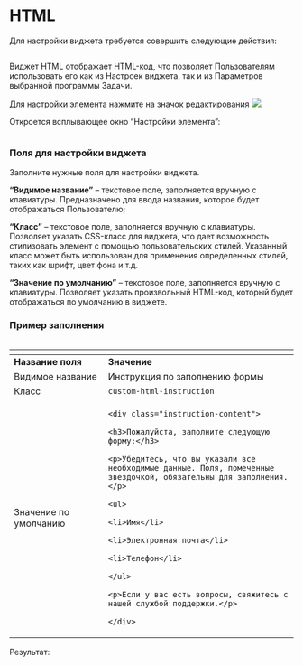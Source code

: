 # HTML

Для настройки виджета требуется совершить следующие действия:

<figure><img src="https://lh7-rt.googleusercontent.com/docsz/AD_4nXfQsfw7rpduAYlMKHPo0qLo9g7Oz4reLElB-rRFB7zFMyzLtJfZGAIdg0dwPnO9xbTssX1VRg8ghch3SOlnStb0rM9h3KEt2LESbw6QA22YY78bvsyiu52vbDfTBgOHpPeS4ZFK1A?key=mycX3msac4gDQQ8mrH-VZhch" alt=""><figcaption></figcaption></figure>

Виджет HTML отображает HTML-код, что позволяет Пользователям использовать его как из Настроек виджета, так и из Параметров выбранной программы Задачи.&#x20;

Для настройки элемента нажмите на значок редактирования ![](https://lh7-rt.googleusercontent.com/docsz/AD_4nXeqlXZR-KZgtiQWchTKCI3xfqTMIoiM44Ylzm6CnA1c1_zhX5s3V6dysbXcbhIzHFQ9eMIhrvj-LQTJorN31N07T0AYkbIJcSsOej7vApWkpC-BQiODyUecyUGTeVC0flbBAcY1Lg?key=mycX3msac4gDQQ8mrH-VZhch).&#x20;

Откроется всплывающее окно “Настройки элемента”:

<figure><img src="https://lh7-rt.googleusercontent.com/docsz/AD_4nXdDarc62W-2FqWlwffTuEHS0645Cm6pLluy6LNXWjHirWJGMkMt2Y-xfctIfaquWx4KCj_aY9SaHFTgf2i_BWQ9eFpXtWtuNX5_ESWAYJovh0THSxz8GTE6xtSca11gADwIoXIWQw?key=mycX3msac4gDQQ8mrH-VZhch" alt=""><figcaption></figcaption></figure>

### Поля для настройки виджета

Заполните нужные поля для настройки виджета.

**“Видимое название”** – текстовое поле, заполняется вручную с клавиатуры. Предназначено для ввода названия, которое будет отображаться Пользователю;

**“Класс”** – текстовое поле, заполняется вручную с клавиатуры. Позволяет указать CSS-класс для виджета, что дает возможность стилизовать элемент с помощью пользовательских стилей. Указанный класс может быть использован для применения определенных стилей, таких как шрифт, цвет фона и т.д.

**“Значение по умолчанию”** – текстовое поле, заполняется вручную с клавиатуры. Позволяет указать произвольный HTML-код, который будет отображаться по умолчанию в виджете.

### **Пример заполнения**

<figure><img src="https://lh7-rt.googleusercontent.com/docsz/AD_4nXfvySfuPreOkaro6g37lFpJi7mpw9HopN0tNR60qLKeuPZd4v4K9fvu4yrZTxILf7dbiHsx8lq8XFVi8yKUxCjG0DhodEPgWC3TV60w106tiNB_0xuJNylivUL4mw9zhsFaIQxvOA?key=mycX3msac4gDQQ8mrH-VZhch" alt=""><figcaption></figcaption></figure>

<table data-header-hidden><thead><tr><th width="151"></th><th></th></tr></thead><tbody><tr><td><strong>Название поля</strong></td><td><strong>Значение</strong></td></tr><tr><td>Видимое название</td><td>Инструкция по заполнению формы</td></tr><tr><td>Класс</td><td><code>custom-html-instruction</code></td></tr><tr><td>Значение по умолчанию</td><td><p><code>&#x3C;div class="instruction-content"></code></p><p>    <code>&#x3C;h3>Пожалуйста, заполните следующую форму:&#x3C;/h3></code></p><p>    <code>&#x3C;p>Убедитесь, что вы указали все необходимые данные. Поля, помеченные звездочкой, обязательны для заполнения.&#x3C;/p></code></p><p>    <code>&#x3C;ul></code></p><p>      <code>&#x3C;li>Имя&#x3C;/li></code></p><p>      <code>&#x3C;li>Электронная почта&#x3C;/li></code></p><p>      <code>&#x3C;li>Телефон&#x3C;/li></code></p><p>    <code>&#x3C;/ul></code></p><p>    <code>&#x3C;p>Если у вас есть вопросы, свяжитесь с нашей службой поддержки.&#x3C;/p></code></p><p>  <code>&#x3C;/div></code></p></td></tr></tbody></table>

Результат:

<figure><img src="https://lh7-rt.googleusercontent.com/docsz/AD_4nXfJug5Rtati25BRTGxol-A_q4hWVH-_gB7dsoOL1RfFS0JjK7OpfO9K8TpV058nhQ11jTFEspJB2-ASneHynqd3rQFe4zAId0jFCAvTpXYfs3aJHTaNyjpF15N0o8q2YVeE0UwM4A?key=mycX3msac4gDQQ8mrH-VZhch" alt=""><figcaption></figcaption></figure>
